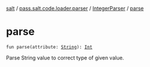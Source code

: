 [salt](../../index.md) / [pass.salt.code.loader.parser](../index.md) / [IntegerParser](index.md) / [parse](./parse.md)

# parse

`fun parse(attribute: `[`String`](https://kotlinlang.org/api/latest/jvm/stdlib/kotlin/-string/index.html)`): `[`Int`](https://kotlinlang.org/api/latest/jvm/stdlib/kotlin/-int/index.html)

Parse String value to correct type of given value.

